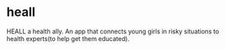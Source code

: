 # heall
HEALL a health ally. An app that connects young girls in risky situations to health experts(to help get them educated).
